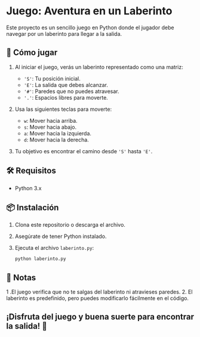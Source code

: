 # Juego: Aventura en un Laberinto

Este proyecto es un sencillo juego en Python donde el jugador debe navegar por un laberinto para llegar a la salida.

## 🚀 Cómo jugar

1. Al iniciar el juego, verás un laberinto representado como una matriz:
   - `'S'`: Tu posición inicial.
   - `'E'`: La salida que debes alcanzar.
   - `'#'`: Paredes que no puedes atravesar.
   - `'.'`: Espacios libres para moverte.

2. Usa las siguientes teclas para moverte:
   - `w`: Mover hacia arriba.
   - `s`: Mover hacia abajo.
   - `a`: Mover hacia la izquierda.
   - `d`: Mover hacia la derecha.

3. Tu objetivo es encontrar el camino desde `'S'` hasta `'E'`.

## 🛠 Requisitos

- Python 3.x

## 📦 Instalación

1. Clona este repositorio o descarga el archivo.
2. Asegúrate de tener Python instalado.
3. Ejecuta el archivo `laberinto.py`:

   ```bash
   python laberinto.py
## 📝 Notas
1 .El juego verifica que no te salgas del laberinto ni atravieses paredes.
2. El laberinto es predefinido, pero puedes modificarlo fácilmente en el código.

## ¡Disfruta del juego y buena suerte para encontrar la salida! 🚪
